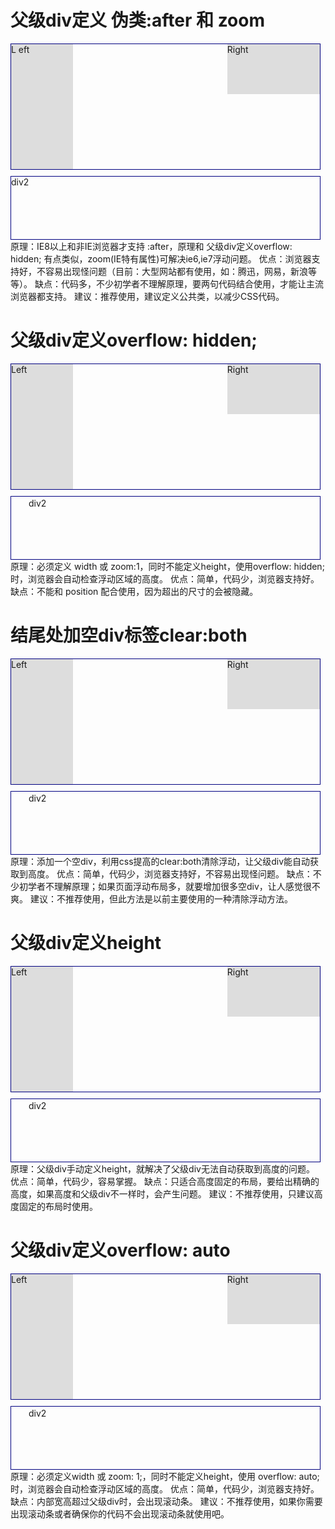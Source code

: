 # 父级div定义 伪类:after 和 zoom
<style type="text/css">
    .div1 {
        border: 1px solid #000080;
    }
    .div2 {
        border: 1px solid #800080;
        height: 100px;
        margin-top: 10px
    }
    .left {
        float: left;
        width: 20%;
        height: 200px;
        background: #DDD
    }
    .right {
        float: right;
        width: 30%;
        height: 80px;
        background: #DDD
    }
    /*清除浮动代码*/
    .clearfloat:after {
        display: block;
        clear: both;
        content: "";
        visibility: hidden;
        height: 0
    }
    .clearfloat {
        zoom: 1
    }
</style>
<div class="div1 clearfloat">
    <div class="left">L
        eft</div>
    <div class="right">Right</div>
</div>
<div class="div2">
    div2
</div>
原理：IE8以上和非IE浏览器才支持 :after，原理和 父级div定义overflow: hidden; 有点类似，zoom(IE特有属性)可解决ie6,ie7浮动问题。
优点：浏览器支持好，不容易出现怪问题（目前：大型网站都有使用，如：腾迅，网易，新浪等等）。
缺点：代码多，不少初学者不理解原理，要两句代码结合使用，才能让主流浏览器都支持。
建议：推荐使用，建议定义公共类，以减少CSS代码。

# 父级div定义overflow: hidden;
<style type="text/css">
    .div1 {
        border: 1px solid #800080;
        /* 解决浮动高度塌陷代码 */
        width: 98%;
        overflow: hidden
    }
    .div2 {
        border: 1px solid #800080;
        height: 100px;
        margin-top: 10px;
        width: 98%
    }
    .left {
        float: left;
        width: 20%;
        height: 200px;
        background: #DDD
    }
    .right {
        float: right;
        width: 30%;
        height: 80px;
        background: #DDD
    }
</style>
<div class="div1">
    　　<div class="left">Left</div>
    　　<div class="right">Right</div>
</div>
<div class="div2">
    　　div2
</div>
原理：必须定义 width 或 zoom:1，同时不能定义height，使用overflow: hidden;时，浏览器会自动检查浮动区域的高度。
优点：简单，代码少，浏览器支持好。
缺点：不能和 position 配合使用，因为超出的尺寸的会被隐藏。

# 结尾处加空div标签clear:both
<style type="text/css">
    .div1 {
        border: 1px solid #800080
    }
    .div2 {
        border: 1px solid #800080;
        height: 100px;
        margin-top: 10px
    }
    .left {
        float: left;
        width: 20%;
        height: 200px;
        background: #DDD
    }
    .right {
        float: right;
        width: 30%;
        height: 80px;
        background: #DDD
    }
    /*清除浮动代码*/
    .clearfloat {
        clear: both
    }
</style>
<div class="div1">
    　　<div class="left">Left</div>
    　　<div class="right">Right</div>
    　　<div class="clearfloat"></div>
</div>
<div class="div2">
    　　div2
</div>
原理：添加一个空div，利用css提高的clear:both清除浮动，让父级div能自动获取到高度。
优点：简单，代码少，浏览器支持好，不容易出现怪问题。
缺点：不少初学者不理解原理；如果页面浮动布局多，就要增加很多空div，让人感觉很不爽。
建议：不推荐使用，但此方法是以前主要使用的一种清除浮动方法。

# 父级div定义height
<style type="text/css">
    .div1 {
        border: 1px solid #000080;
        /*解决代码*/
        height: 200px;
    }
    .div2 {
        border: 1px solid #000080;
        height: 100px;
        margin-top: 10px
    }
    .left {
        float: left;
        width: 20%;
        height: 200px;
        background: #DDD
    }
    .right {
        float: right;
        width: 30%;
        height: 80px;
        background: #DDD
    }
</style>
<div class="div1">
    　　<div class="left">Left</div>
    　　<div class="right">Right</div>
</div>
<div class="div2">
    　　div2
</div>
原理：父级div手动定义height，就解决了父级div无法自动获取到高度的问题。
优点：简单，代码少，容易掌握。
缺点：只适合高度固定的布局，要给出精确的高度，如果高度和父级div不一样时，会产生问题。
建议：不推荐使用，只建议高度固定的布局时使用。

# 父级div定义overflow: auto
<style type="text/css">
    .div1 {
        border: 1px solid #000080;
        /*解决代码*/
        width: 98%;
        overflow: auto
    }
    .div2 {
        border: 1px solid #000080;
        height: 100px;
        margin-top: 10px;
        width: 98%
    }
    .left {
        float: left;
        width: 20%;
        height: 200px;
        background: #DDD
    }
    .right {
        float: right;
        width: 30%;
        height: 80px;
        background: #DDD
    }
</style>
<div class="div1">
    　　<div class="left">Left</div>
    　　<div class="right">Right</div>
</div>
<div class="div2">
    　　div2
</div>
原理：必须定义width 或 zoom: 1;，同时不能定义height，使用 overflow: auto; 时，浏览器会自动检查浮动区域的高度。
优点：简单，代码少，浏览器支持好。
缺点：内部宽高超过父级div时，会出现滚动条。
建议：不推荐使用，如果你需要出现滚动条或者确保你的代码不会出现滚动条就使用吧。